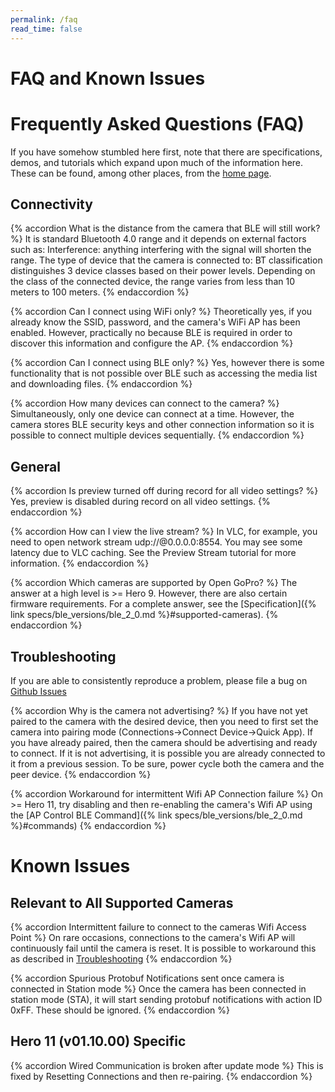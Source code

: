 ```yaml
---
permalink: /faq
read_time: false
---
```


# FAQ and Known Issues

# Frequently Asked Questions (FAQ)

If you have somehow stumbled here first, note that there are specifications, demos, and tutorials which expand upon
much of the information here. These can be found, among other places, from the [home page](/).

## Connectivity

{% accordion What is the distance from the camera that BLE will still work? %}
It is standard Bluetooth 4.0 range and it depends on external factors such as: Interference: anything
interfering with the signal will shorten the range. The type of device that the camera is connected to: BT
classification distinguishes 3 device classes based on their power levels. Depending on the class of the
connected device, the range varies from less than 10 meters to 100 meters.
{% endaccordion %}

{% accordion Can I connect using WiFi only? %}
Theoretically yes, if you already know the SSID, password, and the camera's WiFi AP has been enabled.
However, practically no because BLE is required in order to discover this information and configure the AP.
{% endaccordion %}

{% accordion Can I connect using BLE only? %}
Yes, however there is some functionality that is not possible over BLE such as accessing the media list
and downloading files.
{% endaccordion %}

{% accordion How many devices can connect to the camera? %}
Simultaneously, only one device can connect at a time. However, the camera stores BLE security keys and
other connection information so it is possible to connect multiple devices sequentially.
{% endaccordion %}

## General

{% accordion Is preview turned off during record for all video settings? %}
Yes, preview is disabled during record on all video settings.
{% endaccordion %}

{% accordion How can I view the live stream? %}
In VLC, for example, you need to open network stream udp://@0.0.0.0:8554. You may see some latency due
to VLC caching. See the Preview Stream tutorial for more information.
{% endaccordion %}

{% accordion Which cameras are supported by Open GoPro? %}
The answer at a high level is >= Hero 9. However, there are also certain firmware requirements. For a complete
answer, see the [Specification]({% link specs/ble_versions/ble_2_0.md %}#supported-cameras).
{% endaccordion %}

## Troubleshooting

If you are able to consistently reproduce a problem, please file a bug on [Github Issues](https://github.com/gopro/OpenGoPro/issues)

{% accordion Why is the camera not advertising? %}
If you have not yet paired to the camera with the desired device, then you need to first set the
camera into pairing mode (Connections->Connect Device->Quick App). If you have already
paired, then the camera should be advertising and ready to connect. If it is not advertising, it is possible
you are already connected to it from a previous session. To be sure, power cycle both the camera and the peer device.
{% endaccordion %}

{% accordion Workaround for intermittent Wifi AP Connection failure %}
On >= Hero 11, try disabling and then re-enabling the camera's Wifi AP using the
[AP Control BLE Command]({% link specs/ble_versions/ble_2_0.md %}#commands)
{% endaccordion %}

# Known Issues

## Relevant to All Supported Cameras

{% accordion Intermittent failure to connect to the cameras Wifi Access Point %}
On rare occasions, connections to the camera's Wifi AP will continuously fail until the camera is reset.
It is possible to workaround this as described in [Troubleshooting](#troubleshooting)
{% endaccordion %}

{% accordion Spurious Protobuf Notifications sent once camera is connected in Station mode %}
Once the camera has been connected in station mode (STA), it will start sending protobuf notifications with
action ID 0xFF. These should be ignored.
{% endaccordion %}

## Hero 11 (v01.10.00) Specific

{% accordion Wired Communication is broken after update mode %}
This is fixed by Resetting Connections and then re-pairing.
{% endaccordion %}